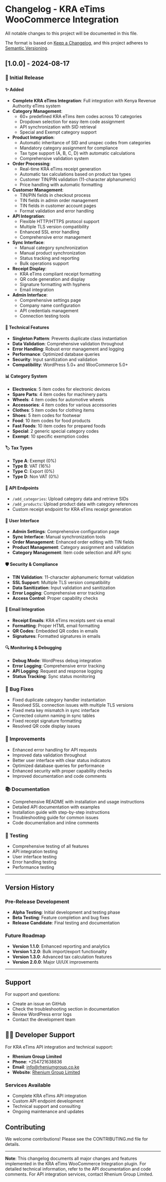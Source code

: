 # Changelog - KRA eTims WooCommerce Integration

All notable changes to this project will be documented in this file.

The format is based on [Keep a Changelog](https://keepachangelog.com/en/1.0.0/),
and this project adheres to [Semantic Versioning](https://semver.org/spec/v2.0.0.html).

## [1.0.0] - 2024-08-17

### 🎉 Initial Release

#### ✨ Added
- **Complete KRA eTims Integration**: Full integration with Kenya Revenue Authority eTims system
- **Category Management**: 
  - 60+ predefined KRA eTims item codes across 10 categories
  - Dropdown selection for easy item code assignment
  - API synchronization with SID retrieval
  - Special and Exempt category support
- **Product Integration**:
  - Automatic inheritance of SID and unspec codes from categories
  - Mandatory category assignment for compliance
  - Tax type support (A, B, C, D) with automatic calculations
  - Comprehensive validation system
- **Order Processing**:
  - Real-time KRA eTims receipt generation
  - Automatic tax calculations based on product tax types
  - Customer TIN/PIN validation (11-character alphanumeric)
  - Price handling with automatic formatting
- **Customer Management**:
  - TIN/PIN fields in checkout process
  - TIN fields in admin order management
  - TIN fields in customer account pages
  - Format validation and error handling
- **API Integration**:
  - Flexible HTTP/HTTPS protocol support
  - Multiple TLS version compatibility
  - Enhanced SSL error handling
  - Comprehensive error management
- **Sync Interface**:
  - Manual category synchronization
  - Manual product synchronization
  - Status tracking and reporting
  - Bulk operations support
- **Receipt Display**:
  - KRA eTims compliant receipt formatting
  - QR code generation and display
  - Signature formatting with hyphens
  - Email integration
- **Admin Interface**:
  - Comprehensive settings page
  - Company name configuration
  - API credentials management
  - Connection testing tools

#### 🔧 Technical Features
- **Singleton Pattern**: Prevents duplicate class instantiation
- **Data Validation**: Comprehensive validation throughout
- **Error Handling**: Robust error management and logging
- **Performance**: Optimized database queries
- **Security**: Input sanitization and validation
- **Compatibility**: WordPress 5.0+ and WooCommerce 5.0+

#### 📊 Category System
- **Electronics**: 5 item codes for electronic devices
- **Spare Parts**: 4 item codes for machinery parts
- **Wheels**: 4 item codes for automotive wheels
- **Accessories**: 4 item codes for various accessories
- **Clothes**: 5 item codes for clothing items
- **Shoes**: 5 item codes for footwear
- **Food**: 10 item codes for food products
- **Fast Foods**: 10 item codes for prepared foods
- **Special**: 2 generic special category codes
- **Exempt**: 10 specific exemption codes

#### 🏷️ Tax Types
- **Type A**: Exempt (0%)
- **Type B**: VAT (16%)
- **Type C**: Export (0%)
- **Type D**: Non VAT (0%)

#### 🔗 API Endpoints
- `/add_categories`: Upload category data and retrieve SIDs
- `/add_products`: Upload product data with category references
- Custom receipt endpoint for KRA eTims receipt generation

#### 📱 User Interface
- **Admin Settings**: Comprehensive configuration page
- **Sync Interface**: Manual synchronization tools
- **Order Management**: Enhanced order editing with TIN fields
- **Product Management**: Category assignment and validation
- **Category Management**: Item code selection and API sync

#### 🛡️ Security & Compliance
- **TIN Validation**: 11-character alphanumeric format validation
- **SSL Support**: Multiple TLS version compatibility
- **Data Sanitization**: Input validation and sanitization
- **Error Logging**: Comprehensive error tracking
- **Access Control**: Proper capability checks

#### 📧 Email Integration
- **Receipt Emails**: KRA eTims receipts sent via email
- **Formatting**: Proper HTML email formatting
- **QR Codes**: Embedded QR codes in emails
- **Signatures**: Formatted signatures in emails

#### 🔍 Monitoring & Debugging
- **Debug Mode**: WordPress debug integration
- **Error Logging**: Comprehensive error tracking
- **API Logging**: Request and response logging
- **Status Tracking**: Sync status monitoring

### 🐛 Bug Fixes
- Fixed duplicate category handler instantiation
- Resolved SSL connection issues with multiple TLS versions
- Fixed meta key mismatch in sync interface
- Corrected column naming in sync tables
- Fixed receipt signature formatting
- Resolved QR code display issues

### 🔄 Improvements
- Enhanced error handling for API requests
- Improved data validation throughout
- Better user interface with clear status indicators
- Optimized database queries for performance
- Enhanced security with proper capability checks
- Improved documentation and code comments

### 📚 Documentation
- Comprehensive README with installation and usage instructions
- Detailed API documentation with examples
- Installation guide with step-by-step instructions
- Troubleshooting guide for common issues
- Code documentation and inline comments

### 🧪 Testing
- Comprehensive testing of all features
- API integration testing
- User interface testing
- Error handling testing
- Performance testing

---

## Version History

### Pre-Release Development
- **Alpha Testing**: Initial development and testing phase
- **Beta Testing**: Feature completion and bug fixes
- **Release Candidate**: Final testing and documentation

### Future Roadmap
- **Version 1.1.0**: Enhanced reporting and analytics
- **Version 1.2.0**: Bulk import/export functionality
- **Version 1.3.0**: Advanced tax calculation features
- **Version 2.0.0**: Major UI/UX improvements

---

## Support

For support and questions:
- Create an issue on GitHub
- Check the troubleshooting section in documentation
- Review WordPress error logs
- Contact the development team

## 👨‍💻 Developer Support

For KRA eTims API integration and technical support:
- **Rhenium Group Limited**
- **Phone**: +254721638836
- **Email**: info@rheniumgroup.co.ke
- **Website**: [Rhenium Group Limited](https://rheniumgroup.co.ke)

### Services Available
- Complete KRA eTims API integration
- Custom API endpoint development
- Technical support and consulting
- Ongoing maintenance and updates

## Contributing

We welcome contributions! Please see the CONTRIBUTING.md file for details.

---

**Note**: This changelog documents all major changes and features implemented in the KRA eTims WooCommerce Integration plugin. For detailed technical information, refer to the API documentation and code comments. For API integration services, contact Rhenium Group Limited. 